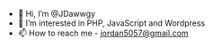 - 👋 Hi, I’m @JDawwgy
- 👀 I’m interested in PHP, JavaScript and Wordpress
- 📫 How to reach me - jordan5057@gmail.com

